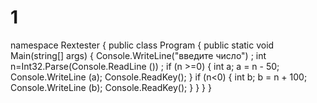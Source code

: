# 1
namespace Rextester
{
    public class Program
    {
        public static void Main(string[] args)
        {
            Console.WriteLine("введите число") ;
            int n=Int32.Parse(Console.ReadLine ()) ;
            if (n >=0) 
{
int a;
a = n - 50;
Console.WriteLine (a);
Console.ReadKey();
}
if (n<0) 
{
int b;
b = n + 100;
Console.WriteLine (b);
Console.ReadKey();
}
        }
    }
}
